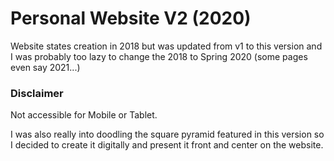 # Personal Website V2 (2020)

Website states creation in 2018 but was updated from v1 to this version and I was probably too lazy to change the 2018 to Spring 2020 (some pages even say 2021...)

### Disclaimer
Not accessible for Mobile or Tablet.

I was also really into doodling the square pyramid featured in this version so I decided to create it digitally and present it front and center on the website. 
